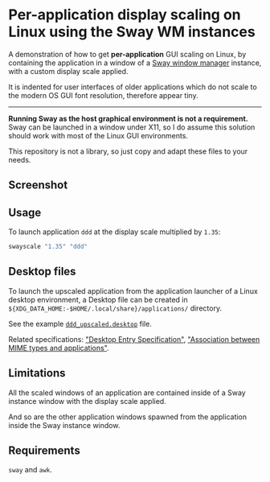 # Per-application display scaling on Linux using the Sway WM instances

A demonstration of how to get **per-application** GUI scaling on Linux, by containing the application in a window of a [Sway window manager](https://swaywm.org/) instance, with a custom display scale applied.

It is indented for user interfaces of older applications which do not scale to the modern OS GUI font resolution, therefore appear tiny.

---

**Running Sway as the host graphical environment is not a requirement.** Sway can be launched in a window under X11, so I do assume this solution should work with most of the Linux GUI environments.

This repository is not a library, so just copy and adapt these files to your needs.

## Screenshot

## Usage

To launch application `ddd` at the display scale multiplied by `1.35`:

```sh
swayscale "1.35" "ddd"
```

## Desktop files

To launch the upscaled application from the application launcher of a Linux desktop environment, a Desktop file can be created in `${XDG_DATA_HOME:-$HOME/.local/share}/applications/` directory.

See the example [`ddd_upscaled.desktop`](./.local/share/applications/ddd_upscaled.desktop) file.

Related specifications: ["Desktop Entry Specification"](https://specifications.freedesktop.org/desktop-entry-spec/latest/), ["Association between MIME types and applications"](https://specifications.freedesktop.org/mime-apps-spec/latest/).

## Limitations

All the scaled windows of an application are contained inside of a Sway instance window with the display scale applied.

And so are the other application windows spawned from the application inside the Sway instance window.

## Requirements

`sway` and `awk`.
